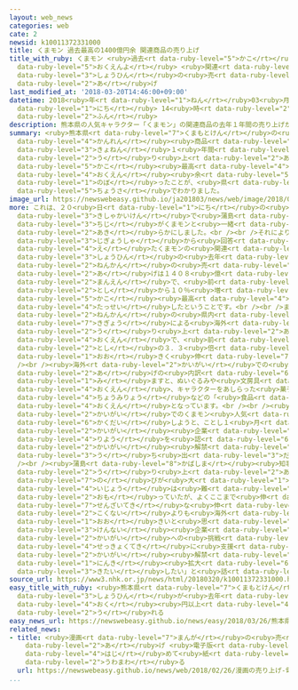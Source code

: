 ```yaml
---
layout: web_news
categories: web
cate: 2
newsid: k10011372331000
title: くまモン 過去最高の1400億円余 関連商品の売り上げ
title_with_ruby: くまモン <ruby>過去<rt data-ruby-level="5">かこ</rt></ruby><ruby>最高<rt data-ruby-level="4">さいこう</rt></ruby>の1400<ruby>億円余<rt
  data-ruby-level="5">おくえんよ</rt></ruby> <ruby>関連<rt data-ruby-level="4">かんれん</rt></ruby><ruby>商品<rt
  data-ruby-level="3">しょうひん</rt></ruby>の<ruby>売<rt data-ruby-level="2">う</rt></ruby>り<ruby>上<rt
  data-ruby-level="2">あ</rt></ruby>げ
last_modified_at: '2018-03-20T14:46:00+09:00'
datetime: 2018<ruby>年<rt data-ruby-level="1">ねん</rt></ruby>03<ruby>月<rt data-ruby-level="1">がつ</rt></ruby>20<ruby>日<rt
  data-ruby-level="1">にち</rt></ruby> 14<ruby>時<rt data-ruby-level="2">じ</rt></ruby>46<ruby>分<rt
  data-ruby-level="2">ふん</rt></ruby>
description: 熊本県の人気キャラクター「くまモン」の関連商品の去年１年間の売り上げが、過去最高となる１４００億円余りに上ったことが、県の調査でわかりました。
summary: <ruby>熊本県<rt data-ruby-level="7">くまもとけん</rt></ruby>の<ruby>人気<rt data-ruby-level="1">にんき</rt></ruby>キャラクター「くまモン」の<ruby>関連<rt
  data-ruby-level="4">かんれん</rt></ruby><ruby>商品<rt data-ruby-level="3">しょうひん</rt></ruby>の<ruby>去年<rt
  data-ruby-level="3">きょねん</rt></ruby>１<ruby>年間<rt data-ruby-level="2">ねんかん</rt></ruby>の<ruby>売<rt
  data-ruby-level="2">う</rt></ruby>り<ruby>上<rt data-ruby-level="2">あ</rt></ruby>げが、<ruby>過去<rt
  data-ruby-level="5">かこ</rt></ruby><ruby>最高<rt data-ruby-level="4">さいこう</rt></ruby>となる１４００<ruby>億円<rt
  data-ruby-level="4">おくえん</rt></ruby><ruby>余<rt data-ruby-level="5">あま</rt></ruby>りに<ruby>上<rt
  data-ruby-level="1">のぼ</rt></ruby>ったことが、<ruby>県<rt data-ruby-level="3">けん</rt></ruby>の<ruby>調査<rt
  data-ruby-level="5">ちょうさ</rt></ruby>でわかりました。
image_url: https://newswebeasy.github.io/ja201803/news/web/image/2018/03/20/K10011372331_1803201436_1803201446_01_02.jpg
more: これは、２０<ruby>日<rt data-ruby-level="1">にち</rt></ruby>の<ruby>定例<rt data-ruby-level="4">ていれい</rt></ruby><ruby>記者会見<rt
  data-ruby-level="3">きしゃかいけん</rt></ruby>で<ruby>蒲島<rt data-ruby-level="8">かばしま</rt></ruby><ruby>知事<rt
  data-ruby-level="3">ちじ</rt></ruby>がくまモンと<ruby>一緒<rt data-ruby-level="7">いっしょ</rt></ruby>に<ruby>明<rt
  data-ruby-level="2">あき</rt></ruby>らかにしました。<br /><br />それによりますと、３４１３の<ruby>事業者<rt
  data-ruby-level="3">じぎょうしゃ</rt></ruby>から<ruby>回答<rt data-ruby-level="2">かいとう</rt></ruby>を<ruby>得<rt
  data-ruby-level="4">え</rt></ruby>たくまモンの<ruby>関連<rt data-ruby-level="4">かんれん</rt></ruby><ruby>商品<rt
  data-ruby-level="3">しょうひん</rt></ruby>の<ruby>去年<rt data-ruby-level="3">きょねん</rt></ruby>１<ruby>年間<rt
  data-ruby-level="2">ねんかん</rt></ruby>の<ruby>売<rt data-ruby-level="2">う</rt></ruby>り<ruby>上<rt
  data-ruby-level="2">あ</rt></ruby>げは１４０８<ruby>億<rt data-ruby-level="4">おく</rt></ruby>７４２０<ruby>万円<rt
  data-ruby-level="2">まんえん</rt></ruby>で、<ruby>前<rt data-ruby-level="2">まえ</rt></ruby>の<ruby>年<rt
  data-ruby-level="2">とし</rt></ruby>から１０％<ruby>増<rt data-ruby-level="5">ふ</rt></ruby>え<ruby>過去<rt
  data-ruby-level="5">かこ</rt></ruby><ruby>最高<rt data-ruby-level="4">さいこう</rt></ruby>を<ruby>達成<rt
  data-ruby-level="4">たっせい</rt></ruby>したということです。<br /><br />また、<ruby>去年<rt data-ruby-level="3">きょねん</rt></ruby>１<ruby>年間<rt
  data-ruby-level="2">ねんかん</rt></ruby>の<ruby>県内<rt data-ruby-level="3">けんない</rt></ruby><ruby>企業<rt
  data-ruby-level="7">きぎょう</rt></ruby>による<ruby>海外<rt data-ruby-level="2">かいがい</rt></ruby>での<ruby>売<rt
  data-ruby-level="2">う</rt></ruby>り<ruby>上<rt data-ruby-level="2">あ</rt></ruby>げは２５<ruby>億円<rt
  data-ruby-level="4">おくえん</rt></ruby>で、<ruby>前<rt data-ruby-level="2">まえ</rt></ruby>の<ruby>年<rt
  data-ruby-level="2">とし</rt></ruby>の３．３<ruby>倍<rt data-ruby-level="3">ばい</rt></ruby>と<ruby>大<rt
  data-ruby-level="1">おお</rt></ruby>きく<ruby>伸<rt data-ruby-level="7">の</rt></ruby>びました。<br
  /><br /><ruby>海外<rt data-ruby-level="2">かいがい</rt></ruby>での<ruby>売<rt data-ruby-level="2">う</rt></ruby>り<ruby>上<rt
  data-ruby-level="2">あ</rt></ruby>げの<ruby>内訳<rt data-ruby-level="6">うちわけ</rt></ruby>を<ruby>見<rt
  data-ruby-level="1">み</rt></ruby>ますと、ぬいぐるみや<ruby>文房具<rt data-ruby-level="7">ぶんぼうぐ</rt></ruby>などの「グッズ」がおよそ１８<ruby>億円<rt
  data-ruby-level="4">おくえん</rt></ruby>、キャラクターをあしらった<ruby>菓子<rt data-ruby-level="7">かし</rt></ruby>や<ruby>調味料<rt
  data-ruby-level="4">ちょうみりょう</rt></ruby>などの「<ruby>食品<rt data-ruby-level="3">しょくひん</rt></ruby>」はおよそ７<ruby>億円<rt
  data-ruby-level="4">おくえん</rt></ruby>となっています。<br /><br /><ruby>県<rt data-ruby-level="3">けん</rt></ruby>は、<ruby>海外<rt
  data-ruby-level="2">かいがい</rt></ruby>でのくまモン<ruby>人気<rt data-ruby-level="1">にんき</rt></ruby>をさらに<ruby>拡大<rt
  data-ruby-level="6">かくだい</rt></ruby>しようと、ことし１<ruby>月<rt data-ruby-level="1">がつ</rt></ruby>、<ruby>海外<rt
  data-ruby-level="2">かいがい</rt></ruby><ruby>企業<rt data-ruby-level="7">きぎょう</rt></ruby>にもくまモンのイラスト<ruby>利用<rt
  data-ruby-level="4">りよう</rt></ruby>を<ruby>認<rt data-ruby-level="6">みと</rt></ruby>める「<ruby>海外<rt
  data-ruby-level="2">かいがい</rt></ruby><ruby>解禁<rt data-ruby-level="5">かいきん</rt></ruby>」を<ruby>打<rt
  data-ruby-level="3">う</rt></ruby>ち<ruby>出<rt data-ruby-level="3">だ</rt></ruby>しています。<br
  /><br /><ruby>蒲島<rt data-ruby-level="8">かばしま</rt></ruby><ruby>知事<rt data-ruby-level="3">ちじ</rt></ruby>は「おととしの<ruby>売<rt
  data-ruby-level="2">う</rt></ruby>り<ruby>上<rt data-ruby-level="2">あ</rt></ruby>げの<ruby>伸<rt
  data-ruby-level="7">の</rt></ruby>びが<ruby>大<rt data-ruby-level="1">おお</rt></ruby>きかったので、これ<ruby>以上<rt
  data-ruby-level="4">いじょう</rt></ruby>は<ruby>難<rt data-ruby-level="6">むずか</rt></ruby>しいかと<ruby>思<rt
  data-ruby-level="2">おも</rt></ruby>っていたが、よくここまで<ruby>伸<rt data-ruby-level="7">の</rt></ruby>びてくれた。<ruby>潜在的<rt
  data-ruby-level="7">せんざいてき</rt></ruby>な<ruby>伸<rt data-ruby-level="7">の</rt></ruby>びは、<ruby>国内<rt
  data-ruby-level="2">こくない</rt></ruby>よりも<ruby>海外<rt data-ruby-level="2">かいがい</rt></ruby>のほうが<ruby>大<rt
  data-ruby-level="1">おお</rt></ruby>きいと<ruby>思<rt data-ruby-level="2">おも</rt></ruby>う。<ruby>県内<rt
  data-ruby-level="3">けんない</rt></ruby><ruby>企業<rt data-ruby-level="7">きぎょう</rt></ruby>の<ruby>海外<rt
  data-ruby-level="2">かいがい</rt></ruby>への<ruby>挑戦<rt data-ruby-level="7">ちょうせん</rt></ruby>を<ruby>積極的<rt
  data-ruby-level="4">せっきょくてき</rt></ruby>に<ruby>支援<rt data-ruby-level="7">しえん</rt></ruby>しながら、<ruby>海外<rt
  data-ruby-level="2">かいがい</rt></ruby><ruby>解禁<rt data-ruby-level="5">かいきん</rt></ruby>によるくまモンの<ruby>人気<rt
  data-ruby-level="1">にんき</rt></ruby><ruby>拡大<rt data-ruby-level="6">かくだい</rt></ruby>に<ruby>期待<rt
  data-ruby-level="3">きたい</rt></ruby>したい」と<ruby>話<rt data-ruby-level="2">はな</rt></ruby>しています。
source_url: https://www3.nhk.or.jp/news/html/20180320/k10011372331000.html
easy_title_with_ruby: <ruby>熊本県<rt data-ruby-level="7">くまもとけん</rt></ruby>の「くまモン」の<ruby>商品<rt
  data-ruby-level="3">しょうひん</rt></ruby>が<ruby>去年<rt data-ruby-level="3">きょねん</rt></ruby>１４０８<ruby>億<rt
  data-ruby-level="4">おく</rt></ruby><ruby>円以上<rt data-ruby-level="4">えんいじょう</rt></ruby><ruby>売<rt
  data-ruby-level="2">う</rt></ruby>れる
easy_news_url: https://newswebeasy.github.io/news/easy/2018/03/26/熊本県のくまモンの商品が去年1408億円以上売れる
related_news:
- title: <ruby>漫画<rt data-ruby-level="7">まんが</rt></ruby>の<ruby>売<rt data-ruby-level="2">う</rt></ruby>り<ruby>上<rt
    data-ruby-level="2">あ</rt></ruby>げ <ruby>電子版<rt data-ruby-level="5">でんしばん</rt></ruby>が<ruby>初<rt
    data-ruby-level="4">はじ</rt></ruby>めて<ruby>紙<rt data-ruby-level="2">し</rt></ruby>を<ruby>上回<rt
    data-ruby-level="2">うわまわ</rt></ruby>る
  url: https://newswebeasy.github.io/news/web/2018/02/26/漫画の売り上げ-電子版が初めて紙を上回る
...
```


